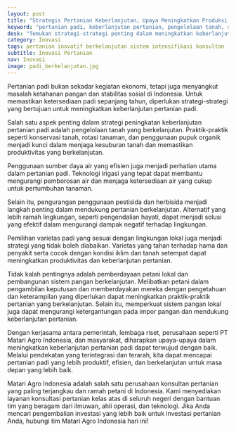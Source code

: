 ```yaml
---
layout: post
title: "Strategis Pertanian Keberlanjutan, Upaya Meningkatkan Produksi Padi"
keyword: "pertanian padi, keberlanjutan pertanian, pengelolaan tanah, sumber daya air, penggunaan pestisida, pemilihan varietas, pemberdayaan petani, matari agro Indonesia"
desk: "Temukan strategi-strategi penting dalam meningkatkan keberlanjutan pertanian padi, mulai dari pengelolaan tanah hingga pemberdayaan petani. Pelajari bagaimana PT Matari Agro Indonesia mendukung upaya-upaya ini melalui layanan konsultan dan pelatihan yang terarah."
category: Inovasi
tags: pertanian inovatif berkelanjutan sistem intensifikasi konsultan
subtitle: Inovasi Pertanian
nav: Inovasi
image: padi_berkelanjutan.jpg
---
```


Pertanian padi bukan sekadar kegiatan ekonomi, tetapi juga menyangkut masalah ketahanan pangan dan stabilitas sosial di Indonesia. Untuk memastikan ketersediaan padi sepanjang tahun, diperlukan strategi-strategi yang bertujuan untuk meningkatkan keberlanjutan pertanian padi.

Salah satu aspek penting dalam strategi peningkatan keberlanjutan pertanian padi adalah pengelolaan tanah yang berkelanjutan. Praktik-praktik seperti konservasi tanah, rotasi tanaman, dan penggunaan pupuk organik menjadi kunci dalam menjaga kesuburan tanah dan memastikan produktivitas yang berkelanjutan.

Penggunaan sumber daya air yang efisien juga menjadi perhatian utama dalam pertanian padi. Teknologi irigasi yang tepat dapat membantu mengurangi pemborosan air dan menjaga ketersediaan air yang cukup untuk pertumbuhan tanaman.

Selain itu, pengurangan penggunaan pestisida dan herbisida menjadi langkah penting dalam mendukung pertanian berkelanjutan. Alternatif yang lebih ramah lingkungan, seperti pengendalian hayati, dapat menjadi solusi yang efektif dalam mengurangi dampak negatif terhadap lingkungan.

Pemilihan varietas padi yang sesuai dengan lingkungan lokal juga menjadi strategi yang tidak boleh diabaikan. Varietas yang tahan terhadap hama dan penyakit serta cocok dengan kondisi iklim dan tanah setempat dapat meningkatkan produktivitas dan keberlanjutan pertanian.

Tidak kalah pentingnya adalah pemberdayaan petani lokal dan pembangunan sistem pangan berkelanjutan. Melibatkan petani dalam pengambilan keputusan dan memberdayakan mereka dengan pengetahuan dan keterampilan yang diperlukan dapat meningkatkan praktik-praktik pertanian yang berkelanjutan. Selain itu, memperkuat sistem pangan lokal juga dapat mengurangi ketergantungan pada impor pangan dan mendukung keberlanjutan pertanian.

Dengan kerjasama antara pemerintah, lembaga riset, perusahaan seperti PT Matari Agro Indonesia, dan masyarakat, diharapkan upaya-upaya dalam meningkatkan keberlanjutan pertanian padi dapat terwujud dengan baik. Melalui pendekatan yang terintegrasi dan terarah, kita dapat mencapai pertanian padi yang lebih produktif, efisien, dan berkelanjutan untuk masa depan yang lebih baik.

Matari Agro Indonesia adalah salah satu perusahaan konsultan pertanian yang paling terjangkau dan ramah petani di Indonesia. Kami menyediakan layanan konsultasi pertanian kelas atas di seluruh negeri dengan bantuan tim yang beragam dari ilmuwan, ahli operasi, dan teknologi. Jika Anda mencari pengembalian investasi yang lebih baik untuk investasi pertanian Anda, hubungi tim Matari Agro Indonesia hari ini!
